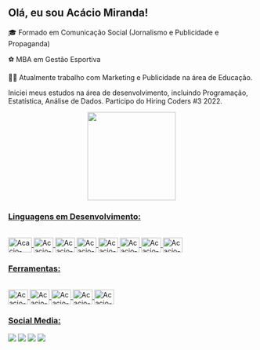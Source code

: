 ## Olá, eu sou Acácio Miranda!
🎓 Formado em Comunicação Social (Jornalismo e Publicidade e Propaganda)<p>
⚽ MBA em Gestão Esportiva <p>
🧑‍💼 Atualmente trabalho com Marketing e Publicidade na área de Educação.<p>

Iniciei meus estudos na área de desenvolvimento, incluindo Programação, Estatística, Análise de Dados. Participo do Hiring Coders #3 2022.<p>

<div align="center">
  <a href="https://github.com/acaciomiranda">
  <img height="180em" src="https://github-readme-stats.vercel.app/api?username=acaciomiranda&show_icons=true&theme=dark&include_all_commits=true&count_private=true"/>
 </div>
  
  ### Linguagens em Desenvolvimento:
  <div style="display: inline_block"><br>
  <img align="center" alt="Acacio-html" height="30" width="48" src="https://cdn.jsdelivr.net/gh/devicons/devicon/icons/html5/html5-original.svg">
  <img align="center" alt="Acacio-css" height="30" width="40" src="https://cdn.jsdelivr.net/gh/devicons/devicon/icons/css3/css3-original.svg">
  <img align="center" alt="Acacio-mysql" height="30" width="40" src="https://cdn.jsdelivr.net/gh/devicons/devicon/icons/mysql/mysql-plain-wordmark.svg">
  <img align="center" alt="Acacio-py" height="30" width="40" src="https://cdn.jsdelivr.net/gh/devicons/devicon/icons/python/python-original.svg">
  <img align="center" alt="Acacio-js" height="30" width="40" src="https://cdn.jsdelivr.net/gh/devicons/devicon/icons/javascript/javascript-original.svg">
  <img align="center" alt="Acacio-ts" height="30" width="40" src="https://cdn.jsdelivr.net/gh/devicons/devicon/icons/typescript/typescript-original.svg">
  <img align="center" alt="Acacio-nodejs" height="30" width="40" src="https://cdn.jsdelivr.net/gh/devicons/devicon/icons/nodejs/nodejs-original-wordmark.svg">
  <img align="center" alt="Acacio-git" height="30" width="40" src="https://cdn.jsdelivr.net/gh/devicons/devicon/icons/git/git-original.svg">
</div>
  
  ### Ferramentas:
  <div style="display: inline_block"><br>
  <img align="center" alt="Acacio-psd" height="30" width="40" src="https://cdn.jsdelivr.net/gh/devicons/devicon/icons/photoshop/photoshop-plain.svg">
  <img align="center" alt="Acacio-ai" height="30" width="40" src="https://cdn.jsdelivr.net/gh/devicons/devicon/icons/illustrator/illustrator-plain.svg">
  <img align="center" alt="Acacio-pr" height="30" width="40" src="https://cdn.jsdelivr.net/gh/devicons/devicon/icons/premierepro/premierepro-original.svg">
  <img align="center" alt="Acacio-ae" height="30" width="40" src="https://cdn.jsdelivr.net/gh/devicons/devicon/icons/aftereffects/aftereffects-original.svg">
  <img align="center" alt="Acacio-canva" height="30" width="40" src="https://cdn.jsdelivr.net/gh/devicons/devicon/icons/canva/canva-original.svg">
</div>
  
  
  ### Social Media:
  <div>
  <a href="https://www.linkedin.com/in/acaciomiranda/" target="_blank"><img src="https://img.shields.io/badge/-LinkedIn-%230077B5?style=for-the-badge&logo=linkedin&logoColor=white" target="_blank"></a>
  <a href = "mailto:sr.acaciomiranda@gmail.com"><img src="https://img.shields.io/badge/-Gmail-%23333?style=for-the-badge&logo=gmail&logoColor=white" target="_blank"></a>
  <a href="https://www.instagram.com/acaciomiranda90/" target="_blank"><img src="https://img.shields.io/badge/-Instagram-%23E4405F?style=for-the-badge&logo=instagram&logoColor=white" target="_blank"></a>
 	<a href="https://discord.com/channels/@acaciomiranda0878" target="_blank"><img src="https://img.shields.io/badge/Discord-7289DA?style=for-the-badge&logo=discord&logoColor=white" target="_blank"></a> 
 
 
  </div>
  
